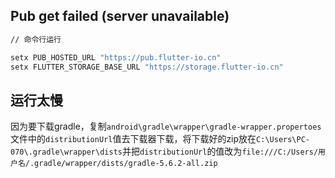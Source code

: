 ## Pub get failed (server unavailable)

```bash
// 命令行运行

setx PUB_HOSTED_URL "https://pub.flutter-io.cn"
setx FLUTTER_STORAGE_BASE_URL "https://storage.flutter-io.cn"
```

## 运行太慢

因为要下载gradle，复制`android\gradle\wrapper\gradle-wrapper.propertoes`文件中的`distributionUrl`值去下载器下载，将下载好的zip放在`C:\Users\PC-070\.gradle\wrapper\dists`并把`distributionUrl`的值改为`file:///C:/Users/用户名/.gradle/wrapper/dists/gradle-5.6.2-all.zip`